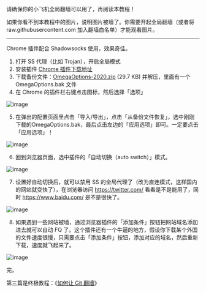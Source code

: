 请确保你的小飞机全局翻墙可以用了，再阅读本教程！

如果你看不到本教程中的图片，说明图片被墙了。你需要开起全局翻墙（或者将 raw.githubusercontent.com 加入翻墙白名单）才能观看图片。

---

Chrome 插件配合 Shadowsocks 使用，效果奇佳。

1. 打开 SS 代理（比如 Trojan），开启全局模式
2. 安装插件 [Chrome 插件下载地址](https://chrome.google.com/webstore/detail/padekgcemlokbadohgkifijomclgjgif)
3. 下载备份文件：[OmegaOptions-2020.zip](https://raw.githubusercontent.com/sun-shadow/Surf_the_Internet/master/OmegaOptions.bak.zip) (29.7 KB) 并解压，里面有一个 OmegaOptions.bak 文件
4. 在 Chrome 的插件栏右键点击图标，然后选择「选项」

![image](https://user-images.githubusercontent.com/59866634/72330854-2d680a00-36f2-11ea-96ae-5317075310ed.png)


5. 在弹出的配置页面里点击「导入/导出」，点击「从备份文件恢复」，选中刚刚下载的OmegaOptions.bak，最后点击左边的「应用选项」即可。一定要点击「应用选项」！

![image](https://user-images.githubusercontent.com/59866634/72330908-483a7e80-36f2-11ea-976c-73e21f8447b7.png)


6. 回到浏览器页面，选中插件的「自动切换（auto switch）」模式。

![image](https://user-images.githubusercontent.com/59866634/72330958-5d171200-36f2-11ea-9836-1192b0cef630.png)


7. 设置好自动切换后，就可以禁用 SS 的全局代理了（改为直连模式，这样国内的网站就变快了），在浏览器访问 https://twitter.com/ 看看是不是能用了，同时 https://www.baidu.com/ 是不是很快了。


![image](https://user-images.githubusercontent.com/59866634/72331022-6f914b80-36f2-11ea-8171-273f8aadc9ec.png)

8. 如果遇到一些网站被墙，通过浏览器插件的「添加条件」按钮把网站域名添加进去就可以自动 FQ 了。这个插件还有一个牛逼的地方，假设你下载某个外国的文件速度很慢，只需要点击「添加条件」按钮，添加对应的域名，然后重新下载，速度就飞起来了。

![image](https://user-images.githubusercontent.com/59866634/72331056-8041c180-36f2-11ea-852b-78d11ddb8cf8.png)


完。

第三篇是终极教程：《[如何让 Git 翻墙](https://github.com/sun-shadow/Surf_the_Internet/blob/master/%E5%91%BD%E4%BB%A4%E8%A1%8C%E7%AF%87.md)》
